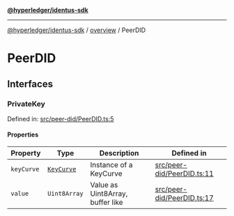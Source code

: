 [**@hyperledger/identus-sdk**](../../README.md)

***

[@hyperledger/identus-sdk](../../README.md) / [overview](../README.md) / PeerDID

# PeerDID

## Interfaces

### PrivateKey

Defined in: [src/peer-did/PeerDID.ts:5](https://github.com/hyperledger-identus/sdk-ts/blob/4243600f6763168a55268042deaef84553d9c943/src/peer-did/PeerDID.ts#L5)

#### Properties

| Property | Type | Description | Defined in |
| ------ | ------ | ------ | ------ |
| <a id="keycurve"></a> `keyCurve` | [`KeyCurve`](Domain/README.md#keycurve-1) | Instance of a KeyCurve | [src/peer-did/PeerDID.ts:11](https://github.com/hyperledger-identus/sdk-ts/blob/4243600f6763168a55268042deaef84553d9c943/src/peer-did/PeerDID.ts#L11) |
| <a id="value"></a> `value` | `Uint8Array` | Value as Uint8Array, buffer like | [src/peer-did/PeerDID.ts:17](https://github.com/hyperledger-identus/sdk-ts/blob/4243600f6763168a55268042deaef84553d9c943/src/peer-did/PeerDID.ts#L17) |
